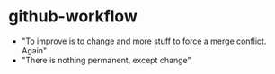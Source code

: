 # github-workflow

- "To improve is to change and more stuff to force a merge conflict. Again"
- "There is nothing permanent, except change"